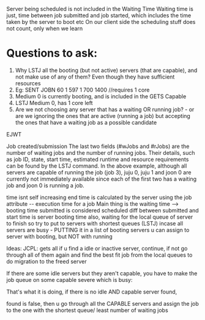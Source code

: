 Server being scheduled is not included in the Waiting Time
Waiting time is just, time between job submitted and job started, which includes the time taken by the server to boot etc
On our client side the scheduling stuff does not count, only when we learn
# Questions to ask:
1.	Why LSTJ all the booting (but not active) servers (that are capable), and not make use of any of them? Even though they have sufficient resources
2.	Eg: SENT JOBN 60 1 597 1 700 1400 //requires 1 core
3.	Medium 0 is currently booting, and is included in the GETS Capable 
4. LSTJ Medium 0, has 1 core left
5. Are we not choosing any server that has a waiting OR running job? - or are we ignoring the ones that are active (running a job) but accepting the ones that have a waiting job as a possible candidate

EJWT


Job created/submission
The last two fields (#wJobs and #rJobs) are the number of waiting jobs and the number of running
jobs. Their details, such as job ID, state, start time, estimated runtime and resource requirements can be found
by the LSTJ command. In the above example, although all servers are capable of running the job (job 3), juju
0, juju 1 and joon 0 are currently not immediately available since each of the first two has a waiting job and
joon 0 is running a job.

time isnt self increasing
end time is calculated by the server using the job attribute -- execution time for a job
Main thing is the waiting time --> booting time 
submitted is considered scheduled
diff between submitted and start time is server booting time
also, waiting for the local queue of server to finish
so try to put to servers with shortest queues (LSTJ)
incase all servers are busy -
PUTTING it in a list of booting servers
u can assign to server with booting, but NOT with running 

Ideas:
JCPL: 
  gets all 
 if u find a idle or inactive server, continue, if not go through all of them again and find the best fit job from the local queues to do migration to the freed server 


If there are some idle servers but they aren't capable, you have to make the job queue on some capable severe which is busy:

That's what it is doing, if there is no idle AND capable server found,

found is false, then u go through all the CAPABLE servers and assign the job to the one with the shortest queue/ least number of waiting jobs